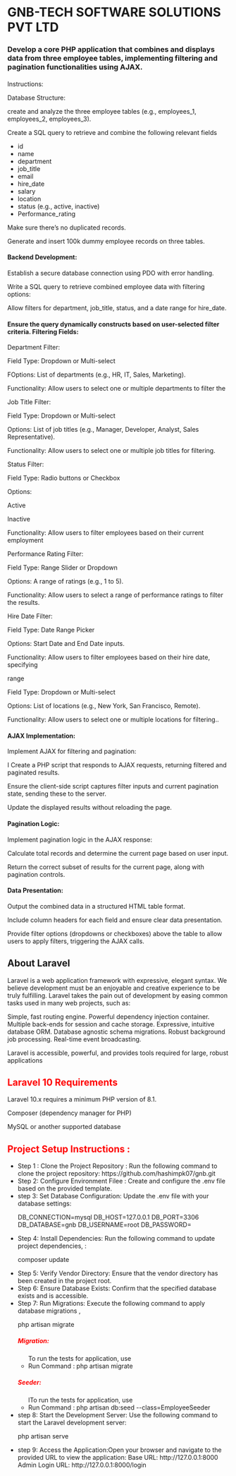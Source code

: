 # GNB-TECH SOFTWARE SOLUTIONS PVT LTD
  
<h3>  Develop a core PHP application that combines and displays data from three employee tables, implementing filtering and pagination functionalities using AJAX. </h3>
<h4>  </h3>Instructions:  </h4>
<p> Database Structure: </p> 

<p>create and analyze the three employee tables (e.g., employees_1, employees_2, employees_3). </p> 
<p>Create a SQL query to retrieve and combine the following relevant fields</p>
<p></p><ul>
  <li>id</li>
  <li>name</li>
  <li>department</li>
  <li>job_title</li>
  <li>email</li>
  <li>hire_date</li>
  <li>salary</li>
  <li>location</li>
  <li>status (e.g., active, inactive)</li>
  <li> Performance_rating</li>
</ul></p>

<p>Make sure there’s no duplicated records.</p>
<p>Generate and insert 100k dummy employee records on three tables.</p> 
<h4>  Backend Development: </h4>
<p>Establish a secure database connection using PDO with error handling.</p> 
<p>Write a SQL query to retrieve combined employee data with filtering options:</p> 
<p>Allow filters for department, job_title, status, and a date range for
hire_date.</p> 
<h4>  Ensure the query dynamically constructs based on user-selected filter criteria.
Filtering Fields: </h4>
<p>Department Filter:</p>
<p>Field Type: Dropdown or Multi-select</p>
<p>FOptions: List of departments (e.g., HR, IT, Sales, Marketing).</p>
<p>Functionality: Allow users to select one or multiple departments to filter the
<p>Job Title Filter:</p>
<p>Field Type: Dropdown or Multi-select</p>
<p>Options: List of job titles (e.g., Manager, Developer, Analyst, Sales
Representative).</p>
<p>Functionality: Allow users to select one or multiple job titles for filtering.</p>
<p>Status Filter:</p>
<p>Field Type: Radio buttons or Checkbox</p>
<p>Options:</p>
<p>Active</p>
<p>Inactive</p>
<p>Functionality: Allow users to filter employees based on their current employment
<p>Performance Rating Filter:</p>
<p>Field Type: Range Slider or Dropdown</p>
<p>Options: A range of ratings (e.g., 1 to 5).</p>
<p>Functionality: Allow users to select a range of performance ratings to filter the
results.</p>
<p>Hire Date Filter:</p>
<p>Field Type: Date Range Picker</p>
<p>Options: Start Date and End Date inputs.</p>
<p>Functionality: Allow users to filter employees based on their hire date, specifying</p>
<p>range</p>
<p>Field Type: Dropdown or Multi-select</p>
<p>Options: List of locations (e.g., New York, San Francisco, Remote).</p>
<p>Functionality: Allow users to select one or multiple locations for filtering..</p>
<h4> AJAX Implementation:</h4>
<p>Implement AJAX for filtering and pagination:</p>
<p>I Create a PHP script that responds to AJAX requests, returning filtered and
paginated results.</p>
<p>Ensure the client-side script captures filter inputs and current pagination
state, sending these to the server.</p>
<p>Update the displayed results without reloading the page.</p>
<h4>Pagination Logic:</h4> 
<p>Implement pagination logic in the AJAX response:</p> 
<p>Calculate total records and determine the current page based on user
input.</p>
<p>Return the correct subset of results for the current page, along with
pagination controls.</p> 
<h4>Data Presentation:</h4> 
<p>Output the combined data in a structured HTML table format.</p> 
<p> Include column headers for each field and ensure clear data presentation.</p>
<p>Provide filter options (dropdowns or checkboxes) above the table to allow users
to apply filters, triggering the AJAX calls.</p> 

<h2 style="font-weight: bold";>About Laravel</h2>
<p>Laravel is a web application framework with expressive, elegant syntax. We believe development must be an enjoyable and creative experience to be truly fulfilling. Laravel takes the pain out of development by easing common tasks used in many web projects, such as:
</p>
<p>Simple, fast routing engine.
Powerful dependency injection container.
Multiple back-ends for session and cache storage.
Expressive, intuitive database ORM.
Database agnostic schema migrations.
Robust background job processing.
Real-time event broadcasting.</p>
<p>Laravel is accessible, powerful, and provides tools required for large, robust applications</p>

<h2 style="color:red">Laravel 10 Requirements</h2>
<p>Laravel 10.x requires a minimum PHP version of 8.1. </p>
<p>Composer (dependency manager for PHP)</p>
<p>MySQL or another supported database</p>

<h2 style="color:red">Project Setup Instructions : </h2>
<ul>
    <li>Step 1 : Clone the Project Repository : Run the following command to clone the project repository:
                https://github.com/hashimpk07/gnb.git  </li>
    <li>Step 2: Configure Environment Filee :  Create and configure the .env file based on the provided template. </li>
    <li>step 3: Set Database Configuration: Update the .env file with your database settings:  
                <p>DB_CONNECTION=mysql
                    DB_HOST=127.0.0.1
                    DB_PORT=3306
                    DB_DATABASE=gnb
                    DB_USERNAME=root
                    DB_PASSWORD=
                </p>       
    </li>
    <li>Step 4: Install Dependencies:  Run the following command to update project dependencies, :
            <p> composer update </p>
    </li>
    <li>Step 5: Verify Vendor Directory: Ensure that the vendor directory has been created in the project root. </li>
    <li>Step 6: Ensure Database Exists: Confirm that the specified database exists and is accessible. </li>
    <li>Step 7: Run Migrations: Execute the following command to apply database migrations , <p> php artisan migrate </p>    </li>
    <h5 style="color:red">Migration: </h5>
    <ul>To run the tests for application, use
      <li>Run Command :  php artisan migrate  </li>
    </ul>
    <h5 style="color:red">Seeder: </h5>
    <ul>lTo run the tests for application, use
      <li>Run Command :  php artisan db:seed --class=EmployeeSeeder  </li>
    </ul>
    <li>step 8: Start the Development Server: Use the following command to start the Laravel development server:  <p> php artisan serve </p> </li>
    <li>step 9: Access the Application:Open your browser and navigate to the provided URL to view the application:
    Base URL: http://127.0.0.1:8000
    Admin Login URL: http://127.0.0.1:8000/login </li>
</ul>

